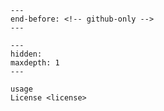 ```{include} ../README.md
---
end-before: <!-- github-only -->
---
```

[license]: license
[command-line reference]: usage

```{toctree}
---
hidden:
maxdepth: 1
---

usage
License <license>
```
